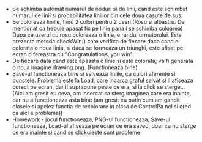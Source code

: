* Se schimba automat numarul de noduri si de linii, cand este schimbat numarul de linii si probabilitatea liniilor din cele doua casute de sus.
* Se coloreaza liniile, fiind 2 culori pentru 2 useri (Rosu si albastru. De mentionat ca trebuie apasat fix pe linie pana i se schimba culoarea) Dupa ce userul cu rosu coloreaza o linie, e randul urmatorului. Este prezenta metoda checkWin() care verifica de fiecare daca cand e colorata o noua linia, si daca se formeaza un triunghi, este afisat pe ecran o fereastra cu "Congratulations, you win".
 * De fiecare data cand este apasata o linie si este colorata, va fi generata o noua imagine drawing.png. (Functioneaza bine)
 * Save-ul functioneaza bine si salveaza liniile, cu culori aferente si punctele. Problema este la Load, care incarca graful salvat si il afiseaza corect pe ecran, dar il suprapune peste ce era, si la click se sterge...(Aici am gresit eu ceva, am incercat sa sterg imaginea care era inainte, dar nu a functioneaza asta bine (am gresit eu putin cum am gandit clasele si apelez functia de recolorare in clasa de ControlPa  nel si cred ca aici e problema))
 * Homework - jocul functioneaza, PNG-ul functioneaza, Save-ul functioneaza, Load-ul afiseaza pe ecran ce era saved, doar ca nu sterge ce era inainte si cand se clickuieste sunt probleme

